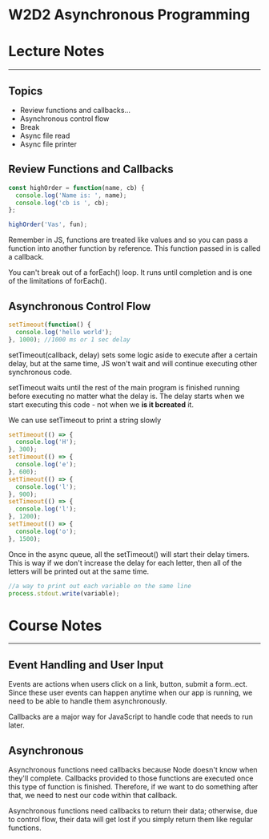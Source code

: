 # W2D2 Asynchronous Programming
# Lecture Notes
_________________
## Topics
- Review functions and callbacks...
- Asynchronous control flow
- Break
- Async file read
- Async file printer

## Review Functions and Callbacks
```javascript
const highOrder = function(name, cb) {
  console.log('Name is: ', name);
  console.log('cb is ', cb);
};

highOrder('Vas', fun);
```
Remember in JS, functions are treated like values and so you can pass a function into another function by reference. This function passed in is called a callback.

You can't break out of a forEach() loop. It runs until completion and is one of the limitations of forEach().

## Asynchronous Control Flow
```javascript
setTimeout(function() {
  console.log('hello world');
}, 1000); //1000 ms or 1 sec delay
```
setTimeout(callback, delay) sets some logic aside to execute after a certain delay, but at the same time, JS won't wait and will continue executing other synchronous code.

setTimeout waits until the rest of the main program is finished running before executing no matter what the delay is. The delay starts when we start executing this code - not when we **is it bcreated** it.

We can use setTimeout to print a string slowly
```javascript
setTimeout(() => {
  console.log('H');
}, 300);
setTimeout(() => {
  console.log('e');
}, 600);
setTimeout(() => {
  console.log('l');
}, 900);
setTimeout(() => {
  console.log('l');
}, 1200);
setTimeout(() => {
  console.log('o');
}, 1500);
```
Once in the async queue, all the setTimeout() will start their delay timers. This is way if we don't increase the delay for each letter, then all of the letters will be printed out at the same time.

```javascript
//a way to print out each variable on the same line
process.stdout.write(variable);
```
# Course Notes
_________________
## Event Handling and User Input
Events are actions when users click on a link, button, submit a form..ect. Since these user events can happen anytime when our app is running, we need to be able to handle them asynchronously.

Callbacks are a major way for JavaScript to handle code that needs to run later.

## Asynchronous
Asynchronous functions need callbacks because Node doesn't know when they'll complete. Callbacks provided to those functions are executed once this type of function is finished. Therefore, if we want to do something after that, we need to nest our code within that callback. 

Asynchronous functions need callbacks to return their data; otherwise, due to control flow, their data will get lost if you simply return them like regular functions.